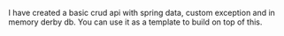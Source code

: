 I have created a basic crud api with spring data, custom exception and in memory derby db. You can use it as a template to build on top of this.
